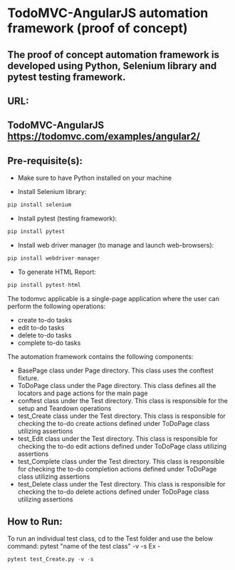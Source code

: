 
# **TodoMVC-AngularJS automation framework (proof of concept)**  
## The proof of concept automation framework is developed using Python, Selenium library and pytest testing framework.


## URL: 
## TodoMVC-AngularJS https://todomvc.com/examples/angular2/

## Pre-requisite(s):

- Make sure to have Python installed on your machine

- Install Selenium library: 
```python 
pip install selenium
``` 

- Install pytest (testing framework): 
```python
pip install pytest
```

- Install web driver manager (to manage and launch web-browsers): 
```python
pip install webdriver-manager
``` 

- To generate HTML Report: 
```python
pip install pytest-html
```

The todomvc applicable is a single-page application where the user can perform the following operations: 
- create to-do tasks
- edit to-do tasks
- delete to-do tasks
- complete to-do tasks

The automation framework contains the following components:
- BasePage class under Page directory. This class uses the conftest fixture.
- ToDoPage class under the Page directory. This class defines all the locators and page actions for the main page
- conftest class under the Test directory. This class is responsible for the setup and Teardown operations
- test_Create class under the Test directory. This class is responsible for checking the to-do create actions defined under ToDoPage class utilizing 	assertions 
- test_Edit class under the Test directory. This class is responsible for checking the to-do edit actions defined under ToDoPage class utilizing 	assertions 
- test_Complete class under the Test directory. This class is responsible for checking the to-do completion actions defined under ToDoPage class utilizing 	assertions 
- test_Delete class under the Test directory. This class is responsible for checking the to-do delete actions defined under ToDoPage class utilizing 	assertions 

## How to Run:

To run an individual test class, cd to the Test folder and use the below command:
pytest "name of the test class" -v -s 
Ex - 
```python
pytest test_Create.py -v -s 
```

 


